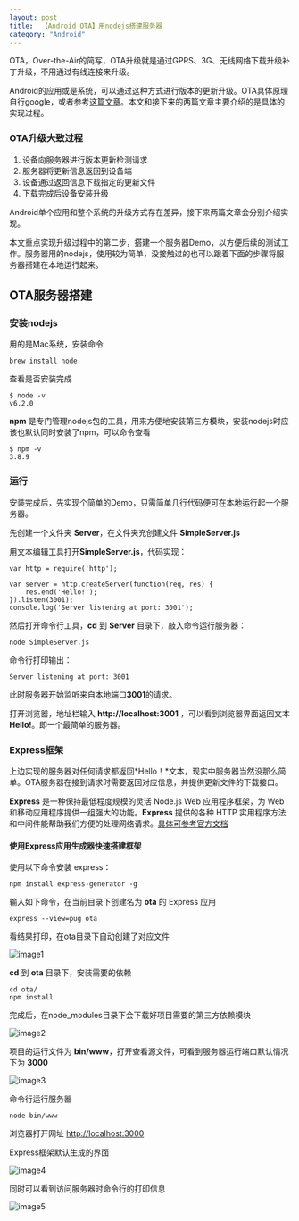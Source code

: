 ```yaml
---
layout: post
title:  【Android OTA】用nodejs搭建服务器
category: "Android"
---
```


OTA，Over-the-Air的简写，OTA升级就是通过GPRS、3G、无线网络下载升级补丁升级，不用通过有线连接来升级。

Android的应用或是系统，可以通过这种方式进行版本的更新升级。OTA具体原理自行google，或者参考[这篇文章](https://source.android.com/devices/tech/ota/)。本文和接下来的两篇文章主要介绍的是具体的实现过程。


### OTA升级大致过程

1.	设备向服务器进行版本更新检测请求
2.	服务器将更新信息返回到设备端
3.	设备通过返回信息下载指定的更新文件
4.	下载完成后设备安装升级

Android单个应用和整个系统的升级方式存在差异，接下来两篇文章会分别介绍实现。

本文重点实现升级过程中的第二步，搭建一个服务器Demo，以方便后续的测试工作。服务器用的nodejs，使用较为简单，没接触过的也可以跟着下面的步骤将服务器搭建在本地运行起来。

## OTA服务器搭建

### 安装nodejs

用的是Mac系统，安装命令

	brew install node
	
查看是否安装完成

	$ node -v
	v6.2.0
	
**npm** 是专门管理nodejs包的工具，用来方便地安装第三方模块，安装nodejs时应该也默认同时安装了npm，可以命令查看

	$ npm -v
	3.8.9
	
### 运行

安装完成后，先实现个简单的Demo，只需简单几行代码便可在本地运行起一个服务器。

先创建一个文件夹 **Server**，在文件夹充创建文件 **SimpleServer.js**

用文本编辑工具打开**SimpleServer.js**，代码实现：

	var http = require('http');

	var server = http.createServer(function(req, res) {
		res.end('Hello!');
	}).listen(3001);
	console.log('Server listening at port: 3001');
	
然后打开命令行工具，**cd** 到 **Server** 目录下，敲入命令运行服务器：

	node SimpleServer.js
	
命令行打印输出：

	Server listening at port: 3001
	
此时服务器开始监听来自本地端口**3001**的请求。

打开浏览器，地址栏输入 **http://localhost:3001** ，可以看到浏览器界面返回文本 **Hello!**。即一个最简单的服务器。

### Express框架

上边实现的服务器对任何请求都返回*Hello！*文本，现实中服务器当然没那么简单。OTA服务器在接到请求时需要返回对应信息，并提供更新文件的下载接口。

**Express** 是一种保持最低程度规模的灵活 Node.js Web 应用程序框架，为 Web 和移动应用程序提供一组强大的功能。**Express** 提供的各种 HTTP 实用程序方法和中间件能帮助我们方便的处理网络请求。[具体可参考官方文档](http://expressjs.com/zh-cn/)

#### 使用Express应用生成器快速搭建框架

使用以下命令安装 express：

	npm install express-generator -g
	
输入如下命令，在当前目录下创建名为 **ota** 的 Express 应用

	express --view=pug ota
	
看结果打印，在ota目录下自动创建了对应文件

![image1](/images/posts/OtaServer/1.jpg)

**cd** 到 **ota** 目录下，安装需要的依赖

	cd ota/
	npm install
	
	
完成后，在node_modules目录下会下载好项目需要的第三方依赖模块
	
![image2](/images/posts/OtaServer/2.jpg)

项目的运行文件为 **bin/www**，打开查看源文件，可看到服务器运行端口默认情况下为 **3000**

![image3](/images/posts/OtaServer/3.jpg)

命令行运行服务器

	node bin/www 
	
浏览器打开网址 [http://localhost:3000](http://localhost:3000)

Express框架默认生成的界面

![image4](/images/posts/OtaServer/4.jpg)

同时可以看到访问服务器时命令行的打印信息

![image5](/images/posts/OtaServer/5.jpg)










